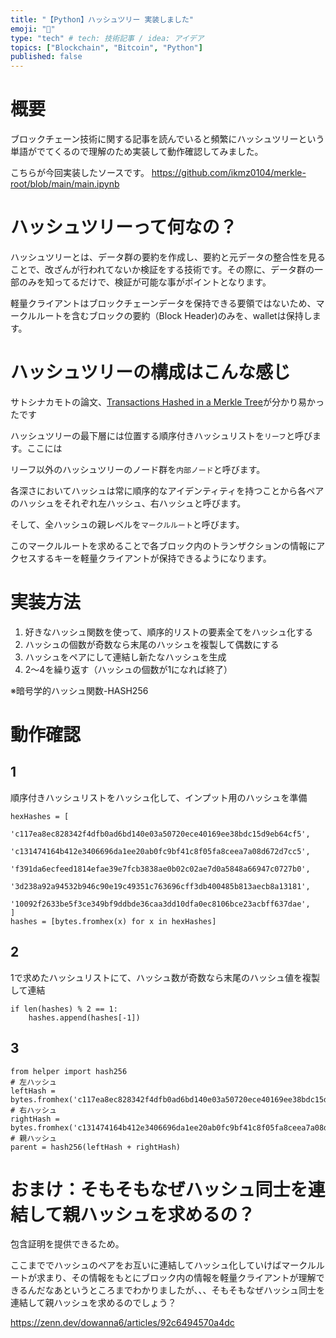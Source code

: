 ```yaml
---
title: "【Python】ハッシュツリー 実装しました"
emoji: "🌲"
type: "tech" # tech: 技術記事 / idea: アイデア
topics: ["Blockchain", "Bitcoin", "Python"]
published: false
---
```


# 概要
ブロックチェーン技術に関する記事を読んでいると頻繁にハッシュツリーという単語がでてくるので理解のため実装して動作確認してみました。

こちらが今回実装したソースです。
https://github.com/ikmz0104/merkle-root/blob/main/main.ipynb

# ハッシュツリーって何なの？
<!-- TODO: 自分の言葉で -->
ハッシュツリーとは、データ群の要約を作成し、要約と元データの整合性を見ることで、改ざんが行われてないか検証をする技術です。その際に、データ群の一部のみを知ってるだけで、検証が可能な事がポイントとなります。

軽量クライアントはブロックチェーンデータを保持できる要領ではないため、マークルルートを含むブロックの要約（Block Header)のみを、walletは保持します。

# ハッシュツリーの構成はこんな感じ
サトシナカモトの論文、[Transactions Hashed in a Merkle Tree](https://bitcoin.org/bitcoin.pdf)が分かり易かったです

ハッシュツリーの最下層には位置する順序付きハッシュリストを`リーフ`と呼びます。ここには

リーフ以外のハッシュツリーのノード群を`内部ノード`と呼びます。

各深さにおいてハッシュは常に順序的なアイデンティティを持つことから各ペアのハッシュをそれぞれ左ハッシュ、右ハッシュと呼びます。

そして、全ハッシュの親レベルを`マークルルート`と呼びます。

このマークルルートを求めることで各ブロック内のトランザクションの情報にアクセスするキーを軽量クライアントが保持できるようになります。

# 実装方法
1. 好きなハッシュ関数を使って、順序的リストの要素全てをハッシュ化する
2. ハッシュの個数が奇数なら末尾のハッシュを複製して偶数にする
3. ハッシュをペアにして連結し新たなハッシュを生成
4. 2～4を繰り返す（ハッシュの個数が1になれば終了）

※暗号学的ハッシュ関数-HASH256

# 動作確認
## 1
順序付きハッシュリストをハッシュ化して、インプット用のハッシュを準備
```
hexHashes = [
    'c117ea8ec828342f4dfb0ad6bd140e03a50720ece40169ee38bdc15d9eb64cf5',
    'c131474164b412e3406696da1ee20ab0fc9bf41c8f05fa8ceea7a08d672d7cc5',
    'f391da6ecfeed1814efae39e7fcb3838ae0b02c02ae7d0a5848a66947c0727b0',
    '3d238a92a94532b946c90e19c49351c763696cff3db400485b813aecb8a13181',
    '10092f2633be5f3ce349bf9ddbde36caa3dd10dfa0ec8106bce23acbff637dae',
]
hashes = [bytes.fromhex(x) for x in hexHashes]
```

## 2
1で求めたハッシュリストにて、ハッシュ数が奇数なら末尾のハッシュ値を複製して連結
```
if len(hashes) % 2 == 1:
    hashes.append(hashes[-1])
```

## 3

```
from helper import hash256
# 左ハッシュ
leftHash = bytes.fromhex('c117ea8ec828342f4dfb0ad6bd140e03a50720ece40169ee38bdc15d9eb64cf5')
# 右ハッシュ
rightHash = bytes.fromhex('c131474164b412e3406696da1ee20ab0fc9bf41c8f05fa8ceea7a08d672d7cc5')
# 親ハッシュ
parent = hash256(leftHash + rightHash)
```





# おまけ：そもそもなぜハッシュ同士を連結して親ハッシュを求めるの？
包含証明を提供できるため。

ここまででハッシュのペアをお互いに連結してハッシュ化していけばマークルルートが求まり、その情報をもとにブロック内の情報を軽量クライアントが理解できるんだなあというところまでわかりましたが、、、そもそもなぜハッシュ同士を連結して親ハッシュを求めるのでしょう？

https://zenn.dev/dowanna6/articles/92c6494570a4dc